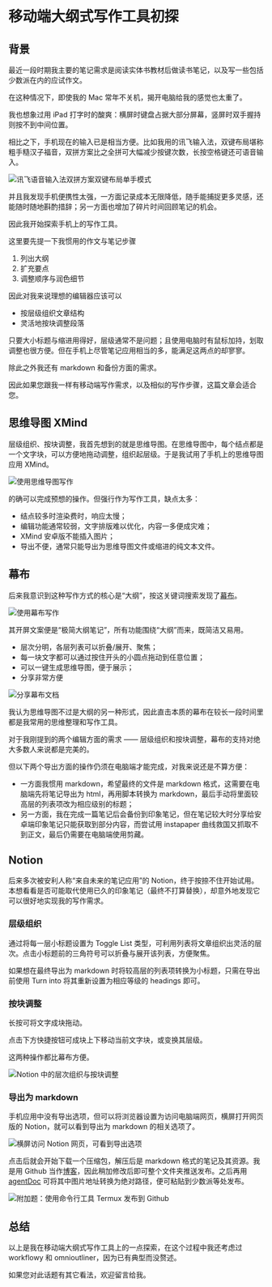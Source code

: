 # 移动端大纲式写作工具初探

## 背景

最近一段时期我主要的笔记需求是阅读实体书教材后做读书笔记，以及写一些包括少数派在内的应试作文。

在这种情况下，即使我的 Mac 常年不关机，揭开电脑给我的感觉也太重了。

我也想象过用 iPad 打字时的酸爽：横屏时键盘占据大部分屏幕，竖屏时双手握持则按不到中间位置。

相比之下，手机现在的输入已是相当方便。比如我用的讯飞输入法，双键布局堪称粗手糙汉子福音，双拼方案比之全拼可大幅减少按键次数，长按空格键还可语音输入。

![讯飞语音输入法双拼方案双键布局单手模式](Screenshot_2019-04-14-00-53-22-074_notion-ded8c16f-345f-473f-a1e5-59a7ddde0d2f.id.png)

并且我发现手机便携性太强，一方面记录成本无限降低，随手能捕捉更多灵感，还能随时随地斟酌措辞；另一方面也增加了碎片时间回顾笔记的机会。

因此我开始探索手机上的写作工具。

这里要先提一下我惯用的作文与笔记步骤

1. 列出大纲
2. 扩充要点
3. 调整顺序与润色细节

因此对我来说理想的编辑器应该可以

- 按层级组织文章结构
- 灵活地按块调整段落

只要大小标题与缩进用得好，层级通常不是问题；且使用电脑时有鼠标加持，划取调整也很方便。但在手机上尽管笔记应用相当的多，能满足这两点的却寥寥。

除此之外我还有 markdown 和备份方面的需求。

因此如果您跟我一样有移动端写作需求，以及相似的写作步骤，这篇文章会适合您。

## 思维导图 XMind

层级组织、按块调整，我首先想到的就是思维导图。在思维导图中，每个结点都是一个文字块，可以方便地拖动调整，组织起层级。于是我试用了手机上的思维导图应用 XMind。

![使用思维导图写作](12b1698c2c5f240d7-2337342-8e6b442d-5805-4bf2-acf3-1d36af4a3953.jpg)

的确可以完成预想的操作。但强行作为写作工具，缺点太多：

- 结点较多时渲染费时，响应太慢；
- 编辑功能通常较弱，文字排版难以优化，内容一多便成灾难；
- XMind 安卓版不能插入图片；
- 导出不便，通常只能导出为思维导图文件或缩进的纯文本文件。

## 幕布

后来我意识到这种写作方式的核心是“大纲”，按这关键词搜索发现了[幕布](https://mubu.com/inv/2337342)。

![使用幕布写作](Screenshot_2019-03-21-21-30-38-835_com-a1e2b767-91bb-455d-bdf5-a4db63cd3b66.mubu.app.png)

其开屏文案便是“极简大纲笔记”，所有功能围绕“大纲”而来，既简洁又易用。

- 层次分明，各层列表可以折叠/展开、聚焦；
- 每一块文字都可以通过按住开头的小圆点拖动到任意位置；
- 可以一键生成思维导图，便于展示；
- 分享非常方便

![分享幕布文档](Screenshot_2019-03-22-22-09-08-217_android-32b4015d-e51c-4629-b9b1-8a2e6aa62baf.png)

我认为思维导图不过是大纲的另一种形式，因此直击本质的幕布在较长一段时间里都是我常用的思维整理和写作工具。

对于我刚提到的两个编辑方面的需求 —— 层级组织和按块调整，幕布的支持对绝大多数人来说都是完美的。

但以下两个导出方面的操作仍须在电脑端才能完成，对我来说还是不算方便：

- 一方面我惯用 markdown，希望最终的文件是 markdown 格式，这需要在电脑端先将笔记导出为 html，再用脚本转换为 markdown，最后手动将里面较高层的列表项改为相应级别的标题；
- 另一方面，我在完成一篇笔记后会备份到印象笔记，但在笔记较大时分享给安卓端印象笔记只能获取到部分内容，而尝试用 instapaper 曲线救国又抓取不到正文，最后仍需要在电脑端使用剪藏。

## Notion

后来多次被安利人称“来自未来的笔记应用”的 Notion，终于按捺不住开始试用。本想看看是否可能取代使用已久的印象笔记（最终不打算替换），却意外地发现它可以很好地实现我的写作需求。

### 层级组织

通过将每一层小标题设置为 Toggle List 类型，可利用列表将文章组织出灵活的层次。点击小标题前的三角符号可以折叠与展开该列表，方便聚焦。

如果想在最终导出为 markdown 时将较高层的列表项转换为小标题，只需在导出前使用 Turn into 将其重新设置为相应等级的 headings 即可。

### 按块调整

长按可将文字成块拖动。

点击下方快捷按钮可成块上下移动当前文字块，或变换其层级。

这两种操作都比幕布方便。

![Notion 中的层次组织与按块调整](Screenshot_2019-04-14-01-35-15-301_notion-6b479d5c-ccc4-4324-a3f6-4106d3ca99c3.id.png)

### 导出为 markdown

手机应用中没有导出选项，但可以将浏览器设置为访问电脑端网页，横屏打开网页版的 Notion，就可以看到导出为 markdown 的相关选项了。

![横屏访问 Notion 网页，可看到导出选项](Screenshot_2019-04-14-01-16-17-689_com-4b8a283f-7c77-40a5-ab96-6cd9ba741a5d.android.browser.png)

点击后就会开始下载一个压缩包，解压后是 markdown 格式的笔记及其资源。我是用 Github 当作[博客](https://cf020031308.github.io/blog/)，因此稍加修改后即可整个文件夹推送发布。之后再用 [agentDoc](https://github.com/cf020031308/agentDoc) 可将其中图片地址转换为绝对路径，便可粘贴到少数派等处发布。

![附加题：使用命令行工具 Termux 发布到 Github](Screenshot_2019-04-14-03-09-50-406_com.termux.png)

## 总结

以上是我在移动端大纲式写作工具上的一点探索，在这个过程中我还考虑过 workflowy 和 omnioutliner，因为已有典型而没赘述。

如果您对此话题有其它看法，欢迎留言给我。
